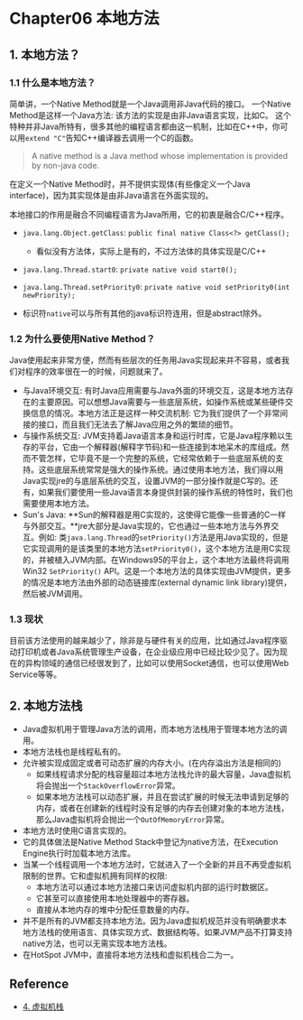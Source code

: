 # Chapter06 本地方法

## 1. 本地方法？
### 1.1 什么是本地方法？
简单讲，一个Native Method就是一个Java调用非Java代码的接口。
一个Native Method是这样一个Java方法: 该方法的实现是由非Java语言实现，比如C。
这个特种并非Java所特有，很多其他的编程语言都由这一机制，比如在C++中，你可以用`extend "C"`告知C++编译器去调用一个C的函数。

> A native method is a Java method whose implementation is provided by non-java code.

在定义一个Native Method时，并不提供实现体(有些像定义一个Java interface)，因为其实现体是由非Java语言在外面实现的。

本地接口的作用是融合不同编程语言为Java所用，它的初衷是融合C/C++程序。


* `java.lang.Object.getClass`: `public final native Class<?> getClass();`
  * 看似没有方法体，实际上是有的，不过方法体的具体实现是C/C++
* `java.lang.Thread.start0`: `private native void start0();`
* `java.lang.Thread.setPriority0`: `private native void setPriority0(int newPriority);`

* 标识符`native`可以与所有其他的java标识符连用，但是abstract除外。


### 1.2 为什么要使用Native Method？
Java使用起来非常方便，然而有些层次的任务用Java实现起来并不容易，或者我们对程序的效率很在一的时候，问题就来了。

* 与Java环境交互: 有时Java应用需要与Java外面的环境交互，这是本地方法存在的主要原因。可以想想Java需要与一些底层系统，如操作系统或某些硬件交换信息的情况。本地方法正是这样一种交流机制: 它为我们提供了一个非常间接的接口，而且我们无法去了解Java应用之外的繁琐的细节。
* 与操作系统交互: JVM支持着Java语言本身和运行时库，它是Java程序赖以生存的平台，它由一个解释器(解释字节码)和一些连接到本地呆木的库组成。然而不管怎样，它毕竟不是一个完整的系统，它经常依赖于一些底层系统的支持。这些底层系统常常是强大的操作系统。通过使用本地方法，我们得以用Java实现jre的与底层系统的交互，设置JVM的一部分操作就是C写的。还有，如果我们要使用一些Java语言本身提供封装的操作系统的特性时，我们也需要使用本地方法。
* Sun's Java: **Sun的解释器是用C实现的，这使得它能像一些普通的C一样与外部交互。**jre大部分是Java实现的，它也通过一些本地方法与外界交互。例如: 类`java.lang.Thread`的`setPriority()`方法是用Java实现的，但是它实现调用的是该类里的本地方法`setPriority0()`，这个本地方法是用C实现的，并被植入JVM内部。在Windows95的平台上，这个本地方法最终将调用Win32 `SetPriority()` API。这是一个本地方法的具体实现由JVM提供，更多的情况是本地方法由外部的动态链接库(external dynamic link library)提供，然后被JVM调用。

### 1.3 现状
目前该方法使用的越来越少了，除非是与硬件有关的应用，比如通过Java程序驱动打印机或者Java系统管理生产设备，在企业级应用中已经比较少见了。因为现在的异构领域的通信已经很发到了，比如可以使用Socket通信，也可以使用Web Service等等。


## 2. 本地方法栈
* Java虚拟机用于管理Java方法的调用，而本地方法栈用于管理本地方法的调用。
* 本地方法栈也是线程私有的。
* 允许被实现成固定或者可动态扩展的内存大小。(在内存溢出方法是相同的)
  * 如果线程请求分配的栈容量超过本地方法栈允许的最大容量，Java虚拟机将会抛出一个`StackOverflowError`异常。
  * 如果本地方法栈可以动态扩展，并且在尝试扩展的时候无法申请到足够的内存，或者在创建新的线程时没有足够的内存去创建对象的本地方法栈，那么Java虚拟机将会抛出一个`OutOfMemoryError`异常。
* 本地方法时使用C语言实现的。
* 它的具体做法是Native Method Stack中登记为native方法，在Execution Engine执行时加载本地方法库。
* 当某一个线程调用一个本地方法时，它就进入了一个全新的并且不再受虚拟机限制的世界。它和虚拟机拥有同样的权限:
  * 本地方法可以通过本地方法接口来访问虚拟机内部的运行时数据区。
  * 它甚至可以直接使用本地处理器中的寄存器。
  * 直接从本地内存的堆中分配任意数量的内存。
* 并不是所有的JVM都支持本地方法。因为Java虚拟机规范并没有明确要求本地方法栈的使用语言、具体实现方式、数据结构等。如果JVM产品不打算支持native方法，也可以无需实现本地方法栈。
* 在HotSpot JVM中，直接将本地方法栈和虚拟机栈合二为一。


## Reference
* [4. 虚拟机栈](https://www.yuque.com/u21195183/jvm/ar6bqp)